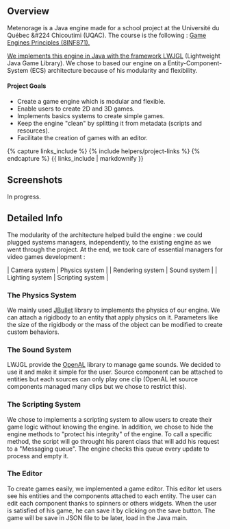 <!---
Grégoire Boiron <gregoire.boiron@gmail.com>
Copyright (c) 2018 Grégoire Boiron  All Rights Reserved.
--->

Overview
--------------------
Metenorage is a Java engine made for a school project at the Université du Québec &#224 Chicoutimi (UQAC). The course is the following : <a href="http://cours.uqac.ca/8INF871">Game Engines Principles (8INF871).

We implements this engine in Java with the framework <a href="https://www.lwjgl.org/">LWJGL</a> (Lightweight Java Game Library). We chose to based our engine on a Entity-Component-System (ECS) architecture because of his modularity and flexibility.

#### Project Goals
* Create a game engine which is modular and flexible.
* Enable users to create 2D and 3D games.
* Implements basics systems to create simple games.
* Keep the engine "clean" by splitting it from metadata (scripts and resources).
* Facilitate the creation of games with an editor.

{% capture links_include %}
{% include helpers/project-links %}
{% endcapture %}
{{ links_include | markdownify }}

Screenshots
--------------------
In progress.

Detailed Info
--------------------
The modularity of the architecture helped build the engine : we could plugged systems managers, independently, to the existing engine as we went through the project. At the end, we took care of essential managers for video games development :

| Camera system | Physics system |
| Rendering system | Sound system |
| Lighting system | Scripting system |

### The Physics System
We mainly used <a href="http://jbullet.advel.cz/">JBullet</a> library to implements the physics of our engine. We can attach a rigidbody to an entity that apply physics on it. Parameters like the size of the rigidbody or the mass of the object can be modified to create custom behaviors.

### The Sound System
LWJGL provide the <a href="https://www.openal.org/">OpenAL</a> library to manage game sounds. We decided to use it and make it simple for the user. Source component can be attached to entities but each sources can only play one clip (OpenAL let source components managed many clips but we chose to restrict this).


### The Scripting System
We chose to implements a scripting system to allow users to create their game logic without knowing the engine. In addition, we chose to hide the engine methods to "protect his integrity" of the engine. To call a specific method, the script will go throught his parent class that will add his request to a "Messaging queue". The engine checks this queue every update to process and empty it.

### The Editor
To create games easily, we implemented a game editor. This editor let users see his entities and the components attached to each entity. The user can edit each component thanks to spinners or others widgets. When the user is satisfied of his game, he can save it by clicking on the save button. The game will be save in JSON file to be later, load in the Java main.
